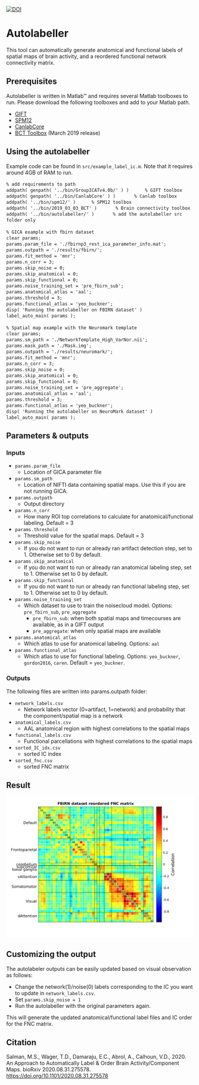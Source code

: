 [![DOI](https://zenodo.org/badge/253869566.svg)](https://zenodo.org/badge/latestdoi/253869566)

# Autolabeller

This tool can automatically generate anatomical and functional labels of spatial maps of brain activity, and a reordered functional network connectivity matrix.

## Prerequisites

Autolabeller is written in Matlab™ and requires several Matlab toolboxes to run. Please download the following toolboxes and add to your Matlab path.

- [GIFT](https://github.com/trendscenter/gift)
- [SPM12](https://www.fil.ion.ucl.ac.uk/spm/software/spm12/)
- [CanlabCore](https://github.com/canlab/CanlabCore)
- [BCT Toolbox](https://sites.google.com/site/bctnet/) (March 2019 release)

## Using the autolabeller

Example code can be found in `src/example_label_ic.m`. Note that it requires around 4GB of RAM to run.

    % add requirements to path
    addpath( genpath( '../bin/GroupICATv4.0b/' ) )      % GIFT toolbox
    addpath( genpath( '../bin/CanlabCore' ) )       % Canlab toolbox
    addpath( '../bin/spm12/' )      % SPM12 toolbox
    addpath( '../bin/2019_03_03_BCT' )       % Brain connectivity toolbox
    addpath( '../bin/autolabeller/' )       % add the autolabeller src folder only

    % GICA example with fbirn dataset
    clear params;
    params.param_file = './fbirnp3_rest_ica_parameter_info.mat';
    params.outpath = './results/fbirn/';
    params.fit_method = 'mnr';
    params.n_corr = 3;
    params.skip_noise = 0;
    params.skip_anatomical = 0;
    params.skip_functional = 0;
    params.noise_training_set = 'pre_fbirn_sub';
    params.anatomical_atlas = 'aal';
    params.threshold = 3;
    params.functional_atlas = 'yeo_buckner';
    disp( 'Running the autolabeller on FBIRN dataset' )
    label_auto_main( params );

    % Spatial map example with the Neuromark template
    clear params;
    params.sm_path = './NetworkTemplate_High_VarNor.nii';
    params.mask_path = './Mask.img';
    params.outpath = './results/neuromark/';
    params.fit_method = 'mnr';
    params.n_corr = 3;
    params.skip_noise = 0;
    params.skip_anatomical = 0;
    params.skip_functional = 0;
    params.noise_training_set = 'pre_aggregate';
    params.anatomical_atlas = 'aal';
    params.threshold = 3;
    params.functional_atlas = 'yeo_buckner';
    disp( 'Running the autolabeller on NeuroMark dataset' )
    label_auto_main( params );

## Parameters & outputs

### Inputs
* `params.param_file`
    - Location of GICA parameter file
* `params.sm_path`
    - Location of NIFTI data containing spatial maps. Use this if you are not running GICA.
* `params.outpath`
    - Output directory
* `params.n_corr`
    - How many ROI top correlations to calculate for anatomical/functional labeling. Default = 3
* `params.threshold`
    - Threshold value for the spatial maps. Default = 3
* `params.skip_noise`
    - If you do not want to run or already ran artifact detection step, set to 1. Otherwise set to 0 by default.
* `params.skip_anatomical`
    - If you do not want to run or already ran anatomical labeling step, set to 1. Otherwise set to 0 by default.
* `params.skip_functional`
    - If you do not want to run or already ran functional labeling step, set to 1. Otherwise set to 0 by default.
* `params.noise_training_set`
    - Which dataset to use to train the noisecloud model. Options: `pre_fbirn_sub`, `pre_aggregate`
        - `pre_fbirn_sub`: when both spatial maps and timecourses are available, as in a GIFT output
        - `pre_aggregate`: when only spatial maps are available
* `params.anatomical_atlas`
    - Which atlas to use for anatomical labeling. Options: `aal`
* `params.functional_atlas`
    - Which atlas to use for functional labeling. Options: `yeo_buckner`, `gordon2016`, `caren`. Default = `yeo_buckner`.

### Outputs
The following files are written into params.outpath folder:
* `network_labels.csv`
    - Network labels vector (0=artifact, 1=network) and probability that the component/spatial map is a network
* `anatomical_labels.csv`
    - AAL anatomical region with highest correlations to the spatial maps
* `functional_labels.csv`
    - Functional parcellations with highest correlations to the spatial maps
* `sorted_IC_idx.csv`
    - sorted IC index
* `sorted_fnc.csv`
    - sorted FNC matrix

## Result

![fbirn/fnc_reordered](results/fbirn/fnc_reordered.png)

## Customizing the output

The autolabeler outputs can be easily updated based on visual observation as follows:
- Change the network(1)/noise(0) labels corresponding to the IC you want to update in `network_labels.csv`.
- Set `params.skip_noise = 1`
- Run the autolabeller with the original parameters again.

This will generate the updated anatomical/functional label files and IC order for the FNC matrix.

## Citation

Salman, M.S., Wager, T.D., Damaraju, E.C., Abrol, A., Calhoun, V.D., 2020. An Approach to Automatically Label & Order Brain Activity/Component Maps. bioRxiv 2020.08.31.275578. https://doi.org/10.1101/2020.08.31.275578


